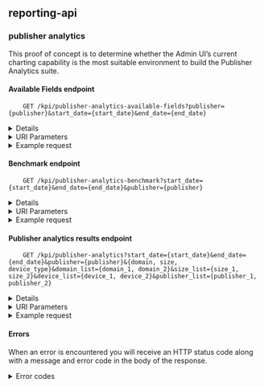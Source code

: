 
## reporting-api
### publisher analytics
This proof of concept is to determine whether the Admin UI’s current charting capability is the most suitable environment to build the Publisher Analytics suite.


#### Available Fields endpoint

```shell
    GET /kpi/publisher-analytics-available-fields?publisher={publisher}&start_date={start_date}&end_date={end_date}
```

<details/>
<summary/>Details</summary>
Endpoint returns a json object containing arrays of available device_type, demoin, partner, size for a given publisher for a given time interval.

```shell
{
  "device_type": [],
  "domain": [],
  "partner": [],
  "size": []
}
```
</details>

<details/>
<summary/>URI Parameters</summary>

    parameter | parameter_type | parameter_description
    ------------ | ------------- | -------------
    publisher | **string** (required) | one of the available publishers: *guardian, news-uk, telegraph, reach, the-stylist-group, ozone*, ozone means selecting all available publishers
    start_date | **string** (required) |  starting date in YYYY-MM-DD format
    end_date | **string** (required) |  end date in YYYY-MM-DD format

</details>


<details/>
<summary/>Example request</summary>

```shell
GET /kpi/publisher-analytics-available-fields?publisher=telegraph&start_date=2019-12-10&end_date=2019-12-11

{
  "device_type": [
      "Computer",
      "Mobile",
      "Tablet",
      "Game console",
      "Digital media receiver"
  ],
  "domain": [
      "telegraph.co.uk"
  ],
  "partner": [
      "appnexus",
      "openx",
      "beeswax",
      "rubicon",
      "pubmatic"
  ],
  "size": [
      "728x90",
      "300x250",
      "970x250",
      "320x50",
      "300x600",
      "300x50"
  ]
}
```

</details>


#### Benchmark endpoint

```shell
    GET /kpi/publisher-analytics-benchmark?start_date={start_date}&end_date={end_date}&publisher={publisher}
```

<details/>
<summary/>Details</summary>
Endpoint returns a json table containing the following tables: partners, revenue, benchmark for a given publisher for a given time period.

  1. "revenue" column is meant to show the % of revenue given ad partner constitutes for the chosen publisher
  2. "benchmark" column shows the % of revenue given ad partner constitutes across all publishers

```shell
[
    [
        "partner_1",
        revenue,
        benchmark
    ],
    [
        "partner_2",
        revenue,
        benchmark
    ],
    [
        "partner_3",
        revenue,
        benchmark
    ]
]
```
</details>

<details/>
<summary/>URI Parameters</summary>

    parameter | parameter_type | parameter_description
    ------------ | ------------- | -------------
    publisher | **string** (required) | one of the available publishers: *guardian, news-uk, telegraph, reach, the-stylist-group, ozone*, ozone means selecting all available publishers
    start_date | **string** (required) |  starting date in YYYY-MM-DD format
    end_date | **string** (required) |  end date in YYYY-MM-DD format

</details>


<details/>
<summary/>Example request</summary>

```shell
GET /kpi/publisher-analytics-benchmark?start_date=2019-11-16&end_date=2019-11-17&publisher=telegraph

[
    [
        "appnexus",
        49.439131586213506,
        46.868344046578706
    ],
    [
        "beeswax",
        40.6894085110077,
        11.770534879906727
    ],
    [
        "openx",
        8.616146929082245,
        18.2159087671419
    ],
    [
        "rubicon",
        1.2553129736965587,
        4.978539603600537
    ]
]
```

</details>

#### Publisher analytics results endpoint

  ```shell
      GET /kpi/publisher-analytics?start_date={start_date}&end_date={end_date}&publisher={publisher}&{domain, size, device_type}&domain_list={domain_1, domain_2}&size_list={size_1, size_2}&device_list={device_1, device_2}&publisher_list={publisher_1, publisher_2}
  ```

<details/>
<summary/>Details</summary>
Endpoint returns a json table containing tables containing date, partner, domain, size, device_type, revenue for a given publisher for a given time interval based on selected filters

```shell
[
    [
        date,
        partner,
        domain,
        size,
        device,
        revenue
    ],
    ...
]
```
</details>

<details/>
<summary/>URI Parameters</summary>

    parameter | parameter_type | parameter_description
    ------------ | ------------- | -------------
    publisher | **string** (required) | one of the available publishers: *guardian, news-uk, telegraph, reach, the-stylist-group, ozone*, ozone means selecting all available publishers
    start_date | **string** (required) |  starting date in YYYY-MM-DD format
    end_date | **string** (required) |  end date in YYYY-MM-DD format
    domain, size, device_type | **string** (optional) |  used to specify additional fields
    domain_list, size_list, device_list, publisher_list | **string** (optional) | used to specify additional filters, names specified in the database, for example: "Guardian", "300x250"  

</details>


<details/>
<summary/>Example request</summary>

```shell
GET /kpi/publisher-analytics?start_date=2019-11-16&end_date=2019-11-17&publisher=ozone&device_type=Computer&publisher_list=Guardian,Telegraph

[
    [
        "2019-11-17",
        "pubmatic",
        "Computer",
        509.6204058589993
    ],
    [
        "2019-11-17",
        "pubmatic",
        "Digital media receiver",
        0.07737414499999999
    ],
    [
        "2019-11-17",
        "pubmatic",
        "Game console",
        0.4653749760000001
    ],
    [
        "2019-11-17",
        "pubmatic",
        "Mobile",
        2042.1119873690018
    ],
    [
        "2019-11-17",
        "pubmatic",
        "Tablet",
        352.32040177699974
    ],
    [
        "2019-11-17",
        "pubmatic",
        "Unknown",
        0.030084411
    ],
    [
        "2019-11-17",
        "rubicon",
        "Computer",
        164.47206542200007
    ],
    [
        "2019-11-17",
        "rubicon",
        "Digital media receiver",
        0.018821839000000003
    ],
    [
        "2019-11-17",
        "rubicon",
        "Game console",
        0.035865981
    ],
    [
        "2019-11-17",
        "rubicon",
        "Mobile",
        1236.6861955310017
    ],
    [
        "2019-11-17",
        "rubicon",
        "Tablet",
        77.79448947999998
    ],
...
]
```

</details>

#### Errors
When an error is encountered you will receive an HTTP status code along with a message and error code in the body of the response.

<details/>
<summary/>Error codes</summary>

Status Code | error | error_description
------------ | ------------- | -------------
400 | Incorrect publisher parameter value | There is no such publisher
400 | Incorrect date format. It should be in YYYY-MM-DD format | Incorrectly formatted date
500 | An error occurred during a request. | Internal Server Error – There was a problem with the API host server. Try again later.

</details>
